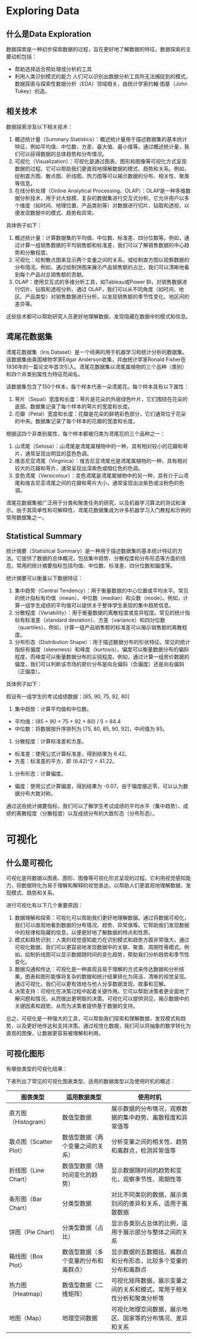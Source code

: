 # Exploring Data

## 什么是Data Exploration

数据探索是一种初步探索数据的过程，旨在更好地了解数据的特征。数据探索的主要动机包括：

- 帮助选择适合预处理或分析的工具
- 利用人类识别模式的能力 人们可以识别出数据分析工具所无法捕捉到的模式。 数据探索与探索性数据分析（EDA）领域相关，由统计学家约翰·图基（John Tukey）创造。

## 相关技术

数据探索涉及以下相关技术：

1. 概述统计量（Summary Statistics）：概述统计量用于描述数据集的基本统计特征，例如平均值、中位数、方差、最大值、最小值等。通过概述统计量，我们可以获得数据的总体趋势和分布情况。
2. 可视化（Visualization）：可视化是通过图表、图形和图像等可视化方式呈现数据的过程。它可以帮助我们更直观地理解数据的模式、趋势和关系。例如，绘制直方图、散点图、折线图、热力图等可以揭示数据的分布、相关性、聚类等信息。
3. 在线分析处理（Online Analytical Processing，OLAP）：OLAP是一种多维数据分析技术，用于对大规模、复杂的数据集进行交互式分析。它允许用户以多个维度（如时间、地理位置、产品类别等）对数据进行切片、钻取和透视，以便发现数据中的模式、趋势和异常。

具体例子如下：

1. 概述统计量：计算数据集的平均值、中位数、标准差、四分位数等。例如，通过计算一组销售数据的平均销售额和标准差，我们可以了解销售数据的中心趋势和分散程度。
2. 可视化：绘制散点图来显示两个变量之间的关系，或绘制直方图以观察数据的分布情况。例如，通过绘制饼图来展示产品销售额的占比，我们可以清晰地看到每个产品对总销售额的贡献。
3. OLAP：使用交互式的多维分析工具，如Tableau或Power BI，对销售数据进行切片、钻取和透视分析。通过 OLAP，我们可以从不同角度（如时间、地区、产品类型）对销售数据进行分析，以发现销售额的季节性变化、地区间的差异等。

这些技术都可以帮助研究人员更好地理解数据，发现隐藏在数据中的模式和信息。

## 鸢尾花数据集

鸢尾花数据集（Iris Dataset）是一个经典的用于机器学习和统计分析的数据集。该数据集由美国植物学家Edgar Anderson收集，并由统计学家Ronald Fisher在1936年的一篇论文中首次引入。鸢尾花数据集以鸢尾属植物的三个品种（类别）和四个非类别属性为特征而闻名。

该数据集包含了150个样本，每个样本代表一朵鸢尾花。每个样本具有以下属性：

1. 萼片（Sepal）宽度和长度：萼片是花朵的外层绿色叶片，它们围绕在花朵的底部。数据集记录了每个样本的萼片的宽度和长度。
2. 花瓣（Petal）宽度和长度：花瓣是花朵的鲜艳彩色部分，它们通常位于花朵的中央。数据集记录了每个样本的花瓣的宽度和长度。

根据这四个非类别属性，每个样本都被归类为鸢尾花的三个品种之一：

1. 山鸢尾（Setosa）：山鸢尾是鸢尾属植物中的一种，具有相对较小的花瓣和萼片，通常呈现出明显的蓝色色调。
2. 维吉尼亚鸢尾（Virginica）：维吉尼亚鸢尾也是鸢尾属植物的一种，具有相对较大的花瓣和萼片，通常呈现出深紫色或暗红色的色调。
3. 变色鸢尾（Versicolour）：变色鸢尾是鸢尾属植物中的另一种，具有介于山鸢尾和维吉尼亚鸢尾之间的花瓣和萼片大小，通常呈现出淡紫色或淡粉色的色调。

鸢尾花数据集被广泛用于分类和聚类任务的研究，以及机器学习算法的测试和演示。由于其简单性和可解释性，鸢尾花数据集成为许多机器学习入门教程和示例的常用数据集之一。

## Statistical Summary

统计摘要（Statistical Summary）是一种用于描述数据集的基本统计特征的方法。它提供了数据的总体概况，包括集中趋势、分散程度和分布形态等方面的信息。常用的统计摘要指标包括均值、中位数、标准差、四分位数和偏度等。

统计摘要可以衡量以下数据特征：

1. 集中趋势（Central Tendency）：用于衡量数据的中心位置或平均水平。常见的统计指标有均值（mean）、中位数（median）和众数（mode）。例如，计算一组学生成绩的平均值可以提供关于整体学生表现的集中趋势信息。
2. 分散程度（Variability）：用于衡量数据的离散程度或变异程度。常见的统计指标有标准差（standard deviation）、方差（variance）和四分位数（quartiles）。例如，计算一组产品销售额的标准差可以揭示销售额的离散程度。
3. 分布形态（Distribution Shape）：用于描述数据分布的形状特征。常见的统计指标有偏度（skewness）和峰度（kurtosis）。偏度可以衡量数据分布的偏斜程度，而峰度可以衡量数据分布的尖锐程度。例如，通过计算一组房价数据的偏度，我们可以判断该市场的房价分布是向左偏斜（负偏度）还是向右偏斜（正偏度）。

具体例子如下：

假设有一组学生的考试成绩数据：[85, 90, 75, 92, 80]

1. 集中趋势：计算平均值和中位数。

- 平均值：(85 + 90 + 75 + 92 + 80) / 5 = 84.4
- 中位数：将数据按升序排列为 [75, 80, 85, 90, 92]，中间值为 85。

1. 分散程度：计算标准差和方差。

- 标准差：使用公式计算标准差，得到结果为 6.42。
- 方差：标准差的平方，即 (6.42)^2 = 41.22。

1. 分布形态：计算偏度。

- 偏度：使用公式计算偏度，得到结果为 -0.07。由于偏度接近零，可以认为数据分布大致对称。

通过这些统计摘要指标，我们可以了解学生考试成绩的平均水平（集中趋势）、成绩的离散程度（分散程度）以及成绩分布的大致形态（分布形态）。

# 可视化

## 什么是可视化

可视化是将数据以图表、图形、图像等可视化形式呈现的过程。它利用视觉感知能力，将数据转化为易于理解和解释的视觉表达，以帮助人们更直观地理解数据、发现模式、趋势和关系。

进行可视化有以下几个重要原因：

1. 数据理解和探索：可视化可以帮助我们更好地理解数据。通过将数据可视化，我们可以直观地看到数据的分布情况、趋势、异常值等。它帮助我们发现数据中的规律和隐藏的信息，以便更好地了解数据的特点和性质。
2. 模式和趋势识别：人类的视觉感知能力在识别模式和趋势方面非常强大。通过可视化数据，我们可以更容易地发现数据中的关联、聚类、周期性等模式。例如，绘制折线图可以显示数据随时间的变化趋势，帮助我们分析趋势和季节性变化。
3. 数据沟通和传达：可视化是一种直观且易于理解的方式来传达数据和分析结果。图表和图形能够将复杂的数据和统计结果转化为简洁、清晰的视觉呈现。通过可视化，我们可以更有效地与他人分享数据发现、故事和见解。
4. 决策支持：可视化在决策过程中起着关键作用。它可以帮助决策者更全面地了解问题和情况，从而做出更明智的决策。可视化可以提供洞见，揭示数据中的关键因素和趋势，从而为决策者提供基于数据的支持。

总之，可视化是一种强大的工具，可以帮助我们探索和理解数据，发现模式和趋势，以及更好地传达和支持决策。通过视觉化数据，我们可以将抽象的数字转化为直观的图像，让数据更容易被理解和利用。

## 可视化图形

有哪些类型的可视化结果：

下表列出了常见的可视化图表类型、适用的数据类型以及使用时机的概述：

| 图表类型               | 适用数据类型                         | 使用时机                                                     |
| ---------------------- | ------------------------------------ | ------------------------------------------------------------ |
| 直方图（Histogram）    | 数值型数据                           | 展示数据的分布情况，观察数据的集中趋势、离散程度和异常值等   |
| 散点图（Scatter Plot） | 数值型数据（两个变量之间的关系）     | 分析变量之间的相关性、趋势和离群点，检测异常值等             |
| 折线图（Line Chart）   | 数值型数据（随时间变化的趋势）       | 显示数据随时间的趋势和变化，观察季节性、周期性等             |
| 条形图（Bar Chart）    | 分类型数据                           | 对比不同类别的数据，展示类别间的差异和关系，适用于离散数据   |
| 饼图（Pie Chart）      | 分类型数据（占比）                   | 显示各类别占总体的比例，适用于展示部分与整体之间的关系       |
| 箱线图（Box Plot）     | 数值型数据（多个变量的分布和离群点） | 显示数据的五数概括、离群点和分布形态，比较多个变量的分布和离群点 |
| 热力图（Heatmap）      | 数值型数据（二维矩阵）               | 可视化矩阵数据，展示变量之间的关系和模式，常用于相关性分析和聚类分析等 |
| 地图（Map）            | 地理空间数据                         | 可视化地理空间数据，展示地区、国家等的分布情况、差异和关系   |